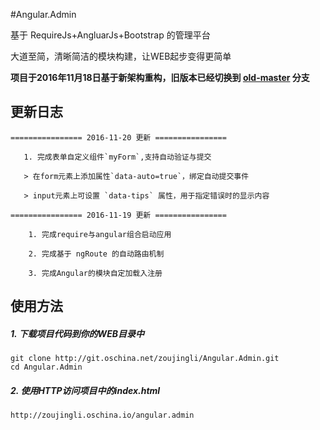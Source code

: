 #Angular.Admin

基于 RequireJs+AngluarJs+Bootstrap 的管理平台

大道至简，清晰简洁的模块构建，让WEB起步变得更简单

**项目于2016年11月18日基于新架构重构，旧版本已经切换到 [old-master](https://git.oschina.net/zoujingli/Angular.Admin/tree/old-master/) 分支**

更新日志
--
   
    ================ 2016-11-20 更新 ================
   
       1. 完成表单自定义组件`myForm`,支持自动验证与提交
       
       > 在form元素上添加属性`data-auto=true`，绑定自动提交事件
       
       > input元素上可设置 `data-tips` 属性，用于指定错误时的显示内容
   
    ================ 2016-11-19 更新 ================

        1. 完成require与angular组合启动应用

        2. 完成基于 ngRoute 的自动路由机制

        3. 完成Angular的模块自定加载入注册
   

使用方法
--
##### 1. 下载项目代码到你的WEB目录中
```shell
git clone http://git.oschina.net/zoujingli/Angular.Admin.git
cd Angular.Admin
```

##### 2. 使用HTTP访问项目中的index.html
```link
http://zoujingli.oschina.io/angular.admin
```